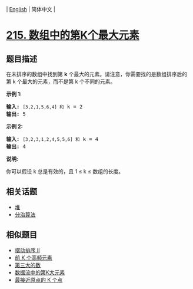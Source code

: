 
| [English](README_EN.md) | 简体中文 |

# [215. 数组中的第K个最大元素](https://leetcode-cn.com/problems/kth-largest-element-in-an-array/)

## 题目描述

<p>在未排序的数组中找到第 <strong>k</strong> 个最大的元素。请注意，你需要找的是数组排序后的第 k 个最大的元素，而不是第 k 个不同的元素。</p>

<p><strong>示例 1:</strong></p>

<pre><strong>输入:</strong> <code>[3,2,1,5,6,4] 和</code> k = 2
<strong>输出:</strong> 5
</pre>

<p><strong>示例&nbsp;2:</strong></p>

<pre><strong>输入:</strong> <code>[3,2,3,1,2,4,5,5,6] 和</code> k = 4
<strong>输出:</strong> 4</pre>

<p><strong>说明: </strong></p>

<p>你可以假设 k 总是有效的，且 1 &le; k &le; 数组的长度。</p>


## 相关话题

- [堆](https://leetcode-cn.com/tag/heap)
- [分治算法](https://leetcode-cn.com/tag/divide-and-conquer)

## 相似题目

- [摆动排序 II](../wiggle-sort-ii/README.md)
- [前 K 个高频元素](../top-k-frequent-elements/README.md)
- [第三大的数](../third-maximum-number/README.md)
- [数据流中的第K大元素](../kth-largest-element-in-a-stream/README.md)
- [最接近原点的 K 个点](../k-closest-points-to-origin/README.md)
